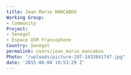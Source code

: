 ```yaml
---
title: Jean Marie MANCABOU
Working Group:
- Community
Project:
- Senegal
- Espace OSM Francophone
Country: Senegal
permalink: users/jean_marie_mancabou
Photo: "/uploads/picture-297-1433841747.jpg"
date: '2015-06-04 19:53:29 Z'
---
```


